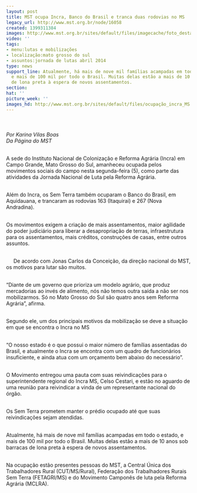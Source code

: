 ```yaml
---
layout: post
title: MST ocupa Incra, Banco do Brasil e tranca duas rodovias no MS
legacy_url: http://www.mst.org.br/node/16058
created: 1399311384
images: http://www.mst.org.br/sites/default/files/imagecache/foto_destaque/ocupação_incra_MS!.jpg
video: ''
tags:
- menu:lutas e mobilizações
- localização:mato grosso do sul
- assuntos:jornada de lutas abril 2014
type: news
support_line: Atualmente, há mais de nove mil famílias acampadas em todo o estado,
  e mais de 100 mil por todo o Brasil. Muitas delas estão a mais de 10 anos sob barracas
  de lona preta à espera de novos assentamentos.
section: 
hat: ''
picture_week: ''
images_hd: http://www.mst.org.br/sites/default/files/ocupação_incra_MS!.jpg
---
```

<p><img style="margin: 10px;" src="http://www.mst.org.br/sites/default/files/ocupa%C3%A7%C3%A3o_incra_MS.jpg" alt=""><br><br><em>Por Karina Vilas Boas<br>Da Página do MST</em></p><p><br>A sede do Instituto Nacional de Colonização e Reforma Agrária (Incra) em Campo Grande, Mato Grosso do Sul, amanheceu ocupada pelos movimentos sociais do campo nesta segunda-feira (5), como parte das atividades da Jornada Nacional de Luta pela Reforma Agrária.&nbsp;</p><p><br>Além do Incra, os Sem Terra também ocuparam o Banco do Brasil, em Aquidauana, e trancaram as rodovias 163 (Itaquirai) e 267 (Nova Andradina).&nbsp;</p><p><br>Os movimentos exigem a criação de mais assentamentos, maior agilidade do poder judiciário para liberar a desapropriação de terras, infraestrutura para os assentamentos, mais créditos, construções de casas, entre outros assuntos.</p><p><img style="margin: 10px; float: left;" src="http://www.mst.org.br/sites/default/files/ocupa%C3%A7%C3%A3o_incra_MS_II.jpg" alt=""><br>De acordo com Jonas Carlos da Conceição, da direção nacional do MST, os motivos para lutar são muitos.&nbsp;</p><p><br>“Diante de um governo que prioriza um modelo agrário, que produz mercadorias ao invés de alimento, nós não temos outra saída a não ser nos mobilizarmos. Só no Mato Grosso do Sul são quatro anos sem Reforma Agrária”, afirma.</p><p><br>Segundo ele, um dos principais motivos da mobilização se deve a situação em que se encontra o Incra no MS&nbsp;</p><p><br>“O nosso estado é o que possui o maior número de famílias assentadas do Brasil, e atualmente o Incra se encontra com um quadro de funcionários insuficiente, e ainda atua com um orçamento bem abaixo do necessário”.</p><p><br>O Movimento entregou uma pauta com suas reivindicações para o superintendente regional do Incra MS, Celso Cestari, e estão no aguardo de uma reunião para reivindicar a vinda de um representante nacional do órgão.&nbsp;</p><p><br>Os Sem Terra prometem manter o prédio ocupado até que suas reivindicações sejam atendidas.</p><p><br>Atualmente, há mais de nove mil famílias acampadas em todo o estado, e mais de 100 mil por todo o Brasil. Muitas delas estão a mais de 10 anos sob barracas de lona preta à espera de novos assentamentos.</p><p><br>Na ocupação estão presentes pessoas do MST, a Central Única dos Trabalhadores Rural (CUT/MS/Rural), Federação dos Trabalhadores Rurais Sem Terra (FETAGRI/MS) e do Movimento Camponês de luta pela Reforma Agrária (MCLRA).</p>
